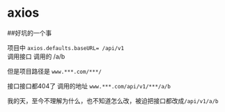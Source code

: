 # axios

##好坑的一个事

项目中 `axios.defaults.baseURL= /api/v1`   
调用接口 调用的 /a/b

但是项目路径是 `www.***.com/***/ `

接口接口都404了
调用的地址 `www.***.com/api/v1/***/a/b`

我的天，至今不理解为什么，也不知道怎么改，被迫把接口都改成`/api/v1/a/b`

